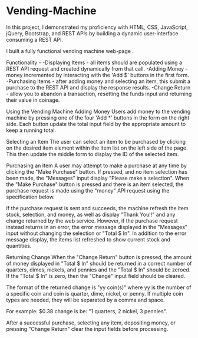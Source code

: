 # Vending-Machine

In this project, I demonstrated my proficiency with HTML, CSS, JavaScript, jQuery, Bootstrap, and REST APIs by building a dynamic user-interface consuming a REST API.

I built a fully functional vending machine web-page .

Functionality -
-Displaying Items - all items should are populated using a REST API request and created dynamically from that call.
-Adding Money - money  incremented by interacting with the 'Add $' buttons in the first form.
-Purchasing Items - after adding money and selecting an item, this  submit a purchase to the REST API and display the response results.
-Change Return - allow you to abandon a transaction, resetting the funds input and returning their value in coinage.



Using the Vending Machine
Adding Money
Users  add money to the vending machine by pressing one of the four 'Add *' buttons in the form on the right side. Each button  update the total input field by the appropriate amount to keep a running total.

Selecting an Item
The user can select an item to be purchased by clicking on the desired item element within the item list on the left side of the page. This then update the middle form to display the ID of the selected item.

Purchasing an Item
A user may attempt to make a purchase at any time by clicking the "Make Purchase" button. If pressed, and no item selection has been made, the "Messages" input  display "Please make a selection". When the "Make Purchase" button is pressed and there is an item selected, the purchase request is made using the "money" API request using the specification below.

If the purchase request is sent and succeeds, the machine  refresh the item stock, selection, and money, as well as display "Thank You!!" and any change returned by the web service. However, if the purchase request instead returns in an error, the error message  displayed in the "Messages" input without changing the selection or "Total $ In". In addition to the error message display, the items list  refreshed to show current stock and quantities.

Returning Change
When the "Change Return" button is pressed, the amount of money displayed in "Total $ In" should be returned in a correct number of quarters, dimes, nickels, and pennies and the "Total $ In" should be zeroed. If the "Total $ In" is zero, then the "Change" input field should be cleared.

The format of the returned change is "yy coin(s)" where yy is the number of a specific coin and coin is quarter, dime, nickel, or penny. If multiple coin types are needed, they will be separated by a comma and space.

For example: $0.38 change is be: "1 quarters, 2 nickel, 3 pennies".

After a successful purchase, selecting any item, depositing money, or pressing "Change Return"  clear the input fields before processing.

